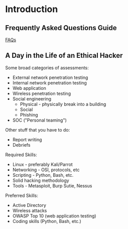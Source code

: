 # Introduction

## Frequently Asked Questions Guide
[FAQs](https://mp4-a.udemycdn.com/2020-02-11_19-58-08-4cc3085ee09e86c772bbea22300f4bb8/original.pdf?vfNdWhWdkgsMuCVqbOcYWPjcXBA6fSxbu94S_EsIJj9w2cso8ODDMD-Xp92LPcmY5Y_hhs9iwDvUHTaZDenrOi_pyXRh6Vw4hW2kThYVI_mlPRAhS2fexVmAfoizCHjRZUEfOBkdYLdjfckw0zCpUtSlt8XdLjvn0KrsBRtwUPM)

## A Day in the Life of an Ethical Hacker
Some broad categories of assessments:
* External network penetration testing
* Internal network penetration testing
* Web application 
* Wireless penetration testing
* Social engineering
  * Physical - physically break into a building
  * Social
  * Phishing
* SOC ("Personal teaming")

Other stuff that you have to do:
* Report writing
* Debriefs

Required Skills:
* Linux - preferably Kali/Parrot
* Networking - OSI, protocols, etc
* Scripting - Python, Bash, etc.
* Solid hacking methodology
* Tools - Metasploit, Burp Sutie, Nessus

Preferred Skills:
* Active Directory
* Wireless attacks
* OWASP Top 10 (web application testing)
* Coding skills (Python, Bash, etc.)